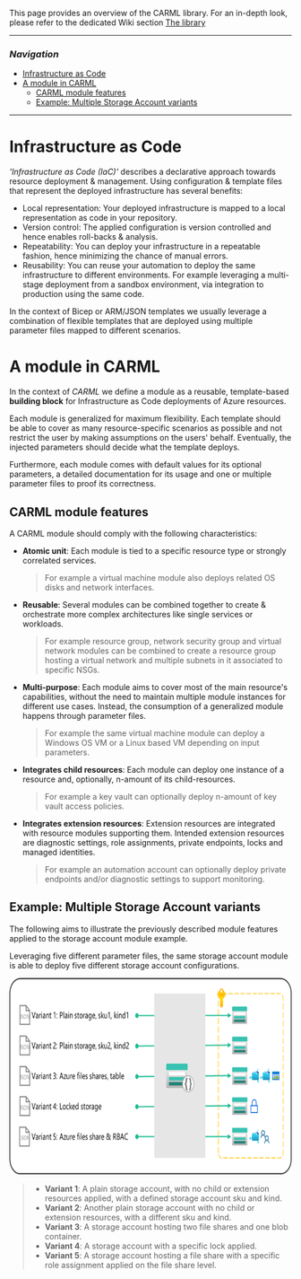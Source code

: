 This page provides an overview of the CARML library. For an in-depth look, please refer to the dedicated Wiki section [The library](./The%20library)

---

### _Navigation_

- [Infrastructure as Code](#infrastructure-as-code)
- [A module in CARML](#a-module-in-CARML)
    - [CARML module features](#CARML-module-features)
    - [Example: Multiple Storage Account variants](#example-multiple-storage-account-variants)
---

# Infrastructure as Code

_'Infrastructure as Code (IaC)'_ describes a declarative approach towards resource deployment & management.
Using configuration & template files that represent the deployed infrastructure has several benefits:
- Local representation: Your deployed infrastructure is mapped to a local representation as code in your repository.
- Version control: The applied configuration is version controlled and hence enables roll-backs & analysis.
- Repeatability: You can deploy your infrastructure in a repeatable fashion, hence minimizing the chance of manual errors.
- Reusability: You can reuse your automation to deploy the same infrastructure to different environments. For example leveraging a multi-stage deployment from a sandbox environment, via integration to production using the same code.

In the context of Bicep or ARM/JSON templates we usually leverage a combination of flexible templates that are deployed using multiple parameter files mapped to different scenarios.

# A module in CARML

In the context of _CARML_ we define a module as a reusable, template-based **building block** for Infrastructure as Code deployments of Azure resources.

Each module is generalized for maximum flexibility. Each template should be able to cover as many resource-specific scenarios as possible and not restrict the user by making assumptions on the users' behalf. Eventually, the injected parameters should decide what the template deploys.

Furthermore, each module comes with default values for its optional parameters, a detailed documentation for its usage and one or multiple parameter files to proof its correctness.

## CARML module features

A CARML module should comply with the following characteristics:

- **Atomic unit**: Each module is tied to a specific resource type or strongly correlated services.
  > For example a virtual machine module also deploys related OS disks and network interfaces.
- **Reusable**: Several modules can be combined together to create & orchestrate more complex architectures like single services or workloads.
  > For example resource group, network security group and virtual network modules can be combined to create a resource group hosting a virtual network and multiple subnets in it associated to specific NSGs.
- **Multi-purpose**: Each module aims to cover most of the main resource's capabilities, without the need to maintain multiple module instances for different use cases. Instead, the consumption of a generalized module happens through parameter files​.
  > For example the same virtual machine module can deploy a Windows OS VM or a Linux based VM depending on input parameters.
- **Integrates child resources**: Each module can deploy one instance of a resource and, optionally, n-amount of its child-resources.
  > For example a key vault can optionally deploy n-amount of key vault access policies.
- **Integrates extension resources**: Extension resources are integrated with resource modules supporting them. Intended extension resources are diagnostic settings, role assignments, private endpoints, locks and managed identities.
  > For example an automation account can optionally deploy private endpoints and/or diagnostic settings to support monitoring.

## Example: Multiple Storage Account variants

The following aims to illustrate the previously described module features applied to the storage account module example.

Leveraging five different parameter files, the same storage account module is able to deploy five different storage account configurations.

<img src="media\Context\Library_storage-variants.png" alt="Library: storage variants" height="350">

> - **Variant 1**: A plain storage account, with no child or extension resources applied, with a defined storage account sku and kind.
> - **Variant 2**: Another plain storage account with no child or extension resources, with a different sku and kind.
> - **Variant 3**: A storage account hosting two file shares and one blob container.
> - **Variant 4**: A storage account with a specific lock applied.
> - **Variant 5**: A storage account hosting a file share with a specific role assignment applied on the file share level.
